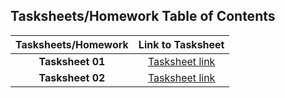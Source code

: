 ## Tasksheets/Homework Table of Contents

  | Tasksheets/Homework |                                   Link to Tasksheet                                    |
  | :-----------------: | :------------------------------------------------------------------------------------: |
  |  **Tasksheet 01**   | [Tasksheet link](https://github.com/GoByMark/math4610/blob/67fbe182c93bb16b33b970950b2efad649f92e1c/Homework_Tasks/Tasksheet_01/Tasksheet_01.md) |
  |  **Tasksheet 02**   | [Tasksheet link](https://github.com/GoByMark/math4610/blob/01f1027eb4493bc6908d1147672a607b634fa0de/Homework_Tasks/Tasksheet_2/Tasksheet_2.md) |
